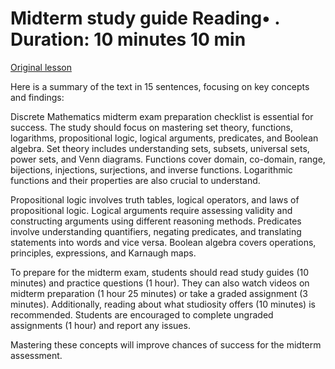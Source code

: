 # Midterm study guide Reading• . Duration: 10 minutes 10 min

[Original lesson](https://www.coursera.org/learn/uol-discrete-mathematics/supplement/m54Us/midterm-study-guide)

Here is a summary of the text in 15 sentences, focusing on key concepts and findings:

Discrete Mathematics midterm exam preparation checklist is essential for success. The study should focus on mastering set theory, functions, logarithms, propositional logic, logical arguments, predicates, and Boolean algebra. Set theory includes understanding sets, subsets, universal sets, power sets, and Venn diagrams. Functions cover domain, co-domain, range, bijections, injections, surjections, and inverse functions. Logarithmic functions and their properties are also crucial to understand.

Propositional logic involves truth tables, logical operators, and laws of propositional logic. Logical arguments require assessing validity and constructing arguments using different reasoning methods. Predicates involve understanding quantifiers, negating predicates, and translating statements into words and vice versa. Boolean algebra covers operations, principles, expressions, and Karnaugh maps.

To prepare for the midterm exam, students should read study guides (10 minutes) and practice questions (1 hour). They can also watch videos on midterm preparation (1 hour 25 minutes) or take a graded assignment (3 minutes). Additionally, reading about what studiosity offers (10 minutes) is recommended. Students are encouraged to complete ungraded assignments (1 hour) and report any issues.

Mastering these concepts will improve chances of success for the midterm assessment.

